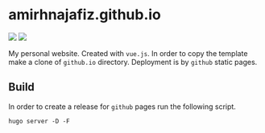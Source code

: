 # amirhnajafiz.github.io

![](https://img.shields.io/badge/framework-vuejs-green)
![](https://img.shields.io/badge/version-v2.0-blue)

My personal website. Created with ```vue.js```. In order to copy the template
make a clone of ```github.io``` directory. Deployment is by ```github``` static
pages.

## Build

In order to create a release for ```github``` pages run the following script.

```shell
hugo server -D -F
```
